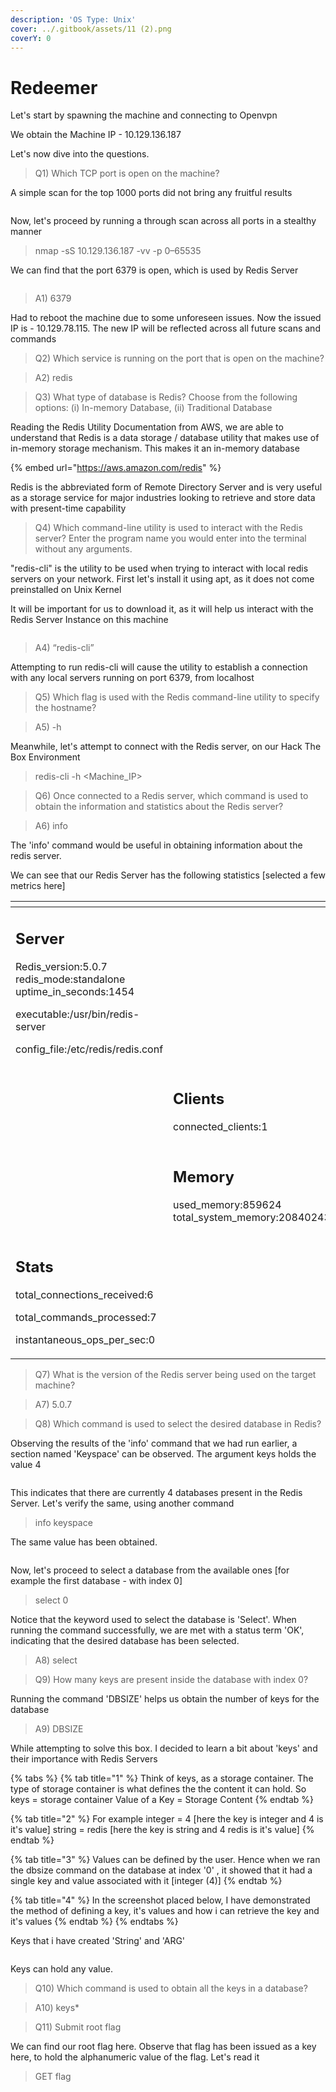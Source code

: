 ```yaml
---
description: 'OS Type: Unix'
cover: ../.gitbook/assets/11 (2).png
coverY: 0
---
```


# Redeemer

Let's start by spawning the machine and connecting to Openvpn

We obtain the Machine IP - 10.129.136.187

Let's now dive into the questions.

> Q1) Which TCP port is open on the machine?

A simple scan for the top 1000 ports did not bring any fruitful results

<figure><img src="../.gitbook/assets/Scan 1 - No results.png" alt=""><figcaption></figcaption></figure>

Now, let's proceed by running a through scan across all ports in a stealthy manner

> nmap -sS 10.129.136.187 -vv -p 0–65535

We can find that the port 6379 is open, which is used by Redis Server

<figure><img src="../.gitbook/assets/Scan 2 Results.png" alt=""><figcaption></figcaption></figure>

> A1) 6379

Had to reboot the machine due to some unforeseen issues. Now the issued IP is - 10.129.78.115. The new IP will be reflected across all future scans and commands

> Q2) Which service is running on the port that is open on the machine?

> A2) redis

> Q3) What type of database is Redis? Choose from the following options: (i) In-memory Database, (ii) Traditional Database

Reading the Redis Utility Documentation from AWS, we are able to understand that Redis is a data storage / database utility that makes use of in-memory storage mechanism. This makes it an in-memory database

{% embed url="https://aws.amazon.com/redis" %}

Redis is the abbreviated form of Remote Directory Server and is very useful as a storage service for major industries looking to retrieve and store data with present-time capability

> Q4) Which command-line utility is used to interact with the Redis server? Enter the program name you would enter into the terminal without any arguments.

&#x20;"redis-cli" is the utility to be used when trying to interact with local redis servers on your network. First let's install it using apt, as it does not come preinstalled on Unix Kernel

It will be important for us to download it, as it will help us interact with the Redis Server Instance on this machine

<figure><img src="../.gitbook/assets/4.png" alt=""><figcaption></figcaption></figure>

> A4) “redis-cli”

Attempting to run redis-cli will cause the utility to establish a connection with any local servers running on port 6379, from localhost

> Q5) Which flag is used with the Redis command-line utility to specify the hostname?

> A5) -h

Meanwhile, let's attempt to connect with the Redis server, on our Hack The Box Environment

> redis-cli -h \<Machine\_IP>

> Q6) Once connected to a Redis server, which command is used to obtain the information and statistics about the Redis server?

> A6) info

The 'info' command would be useful in obtaining information about the redis server.

We can see that our Redis Server has the following statistics \[selected a few metrics here]

<table data-view="cards"><thead><tr><th></th><th></th><th></th></tr></thead><tbody><tr><td><h2>Server</h2><p>Redis_version:5.0.7 redis_mode:standalone uptime_in_seconds:1454 </p><p></p><p>executable:/usr/bin/redis-server </p><p>config_file:/etc/redis/redis.conf</p></td><td></td><td></td></tr><tr><td></td><td><h2>Clients</h2><p>connected_clients:1</p></td><td></td></tr><tr><td></td><td><h2>Memory</h2><p>used_memory:859624 total_system_memory:2084024320</p></td><td></td></tr><tr><td><h2>Stats</h2><p>total_connections_received:6 </p><p></p><p>total_commands_processed:7 </p><p></p><p>instantaneous_ops_per_sec:0</p></td><td></td><td></td></tr></tbody></table>



> Q7) What is the version of the Redis server being used on the target machine?

> A7) 5.0.7

> Q8) Which command is used to select the desired database in Redis?

Observing the results of the 'info' command that we had run earlier, a section named 'Keyspace' can be observed. The argument keys holds the value 4

<figure><img src="../.gitbook/assets/8.png" alt=""><figcaption></figcaption></figure>

This indicates that there are currently 4 databases present in the Redis Server. Let's verify the same, using another command

> info keyspace

The same value has been obtained.

<figure><img src="../.gitbook/assets/8(1).png" alt=""><figcaption></figcaption></figure>

Now, let's proceed to select a database from the available ones \[for example the first database - with index 0]

> select 0

Notice that the keyword used to select the database is 'Select'. When running the command successfully, we are met with a status term 'OK', indicating that the desired database has been selected.

> A8) select

> Q9) How many keys are present inside the database with index 0?

Running the command 'DBSIZE' helps us obtain the number of keys for the database

> A9) DBSIZE

While attempting to solve this box. I decided to learn a bit about 'keys' and their importance with Redis Servers

{% tabs %}
{% tab title="1" %}
Think of keys, as a storage container. The type of storage container is what defines the the content it can hold. So keys = storage container Value of a Key = Storage Content
{% endtab %}

{% tab title="2" %}
For example integer = 4 \[here the key is integer and 4 is it's value] string = redis \[here the key is string and 4 redis is it's value]
{% endtab %}

{% tab title="3" %}
Values can be defined by the user. Hence when we ran the dbsize command on the database at index '0' , it showed that it had a single key and value associated with it \[integer (4)]
{% endtab %}

{% tab title="4" %}
In the screenshot placed below, I have demonstrated the method of defining a key, it's values and how i can retrieve the key and it's values
{% endtab %}
{% endtabs %}

Keys that i have created 'String' and 'ARG'

<figure><img src="../.gitbook/assets/9 (1).png" alt=""><figcaption></figcaption></figure>

Keys can hold any value.

> Q10) Which command is used to obtain all the keys in a database?

> A10) keys\*

> Q11) Submit root flag

We can find our root flag here. Observe that flag has been issued as a key here, to hold the alphanumeric value of the flag. Let's read it

> GET flag

<figure><img src="../.gitbook/assets/10 (1).png" alt=""><figcaption></figcaption></figure>
